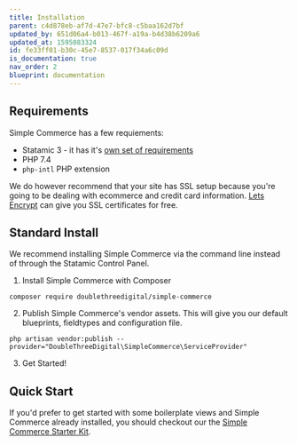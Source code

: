 ```yaml
---
title: Installation
parent: c4d878eb-af7d-47e7-bfc8-c5baa162d7bf
updated_by: 651d06a4-b013-467f-a19a-b4d38b6209a6
updated_at: 1595083324
id: fe33ff01-b30c-45e7-8537-017f34a6c09d
is_documentation: true
nav_order: 2
blueprint: documentation
---
```

## Requirements
Simple Commerce has a few requiements:
* Statamic 3 - it has it's [own set of requirements](https://statamic.dev/requirements)
* PHP 7.4
* `php-intl` PHP extension

We do however recommend that your site has SSL setup because you're going to be dealing with ecommerce and credit card information. [Lets Encrypt](https://letsencrypt.org/) can give you SSL certificates for free.

## Standard Install
We recommend installing Simple Commerce via the command line instead of through the Statamic Control Panel.

1. Install Simple Commerce with Composer

```
composer require doublethreedigital/simple-commerce
```

2. Publish Simple Commerce's vendor assets. This will give you our default blueprints, fieldtypes and configuration file.

```
php artisan vendor:publish --provider="DoubleThreeDigital\SimpleCommerce\ServiceProvider"
```

3. Get Started!

## Quick Start
If you'd prefer to get started with some boilerplate views and Simple Commerce already installed, you should checkout our the [Simple Commerce Starter Kit](https://github.com/doublethreedigital/simple-commerce-starter).
